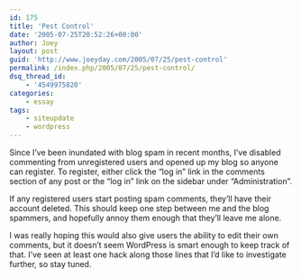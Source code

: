 ```yaml
---
id: 175
title: 'Pest Control'
date: '2005-07-25T20:52:26+00:00'
author: Joey
layout: post
guid: 'http://www.joeyday.com/2005/07/25/pest-control'
permalink: /index.php/2005/07/25/pest-control/
dsq_thread_id:
    - '4549975820'
categories:
    - essay
tags:
    - siteupdate
    - wordpress
---
```


Since I’ve been inundated with blog spam in recent months, I’ve disabled commenting from unregistered users and opened up my blog so anyone can register. To register, either click the “log in” link in the comments section of any post or the “log in” link on the sidebar under “Administration”.

If any registered users start posting spam comments, they’ll have their account deleted. This should keep one step between me and the blog spammers, and hopefully annoy them enough that they’ll leave me alone.

I was really hoping this would also give users the ability to edit their own comments, but it doesn’t seem WordPress is smart enough to keep track of that. I’ve seen at least one hack along those lines that I’d like to investigate further, so stay tuned.